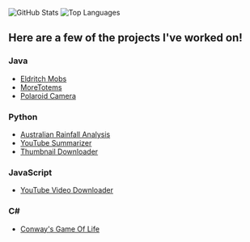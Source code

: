 
<!--
**HyperPigeon/HyperPigeon** is a ✨ _special_ ✨ repository because its `README.md` (this file) appears on your GitHub profile.

Here are some ideas to get you started:

- 🔭 I’m currently working on ...
- 🌱 I’m currently learning ...
- 👯 I’m looking to collaborate on ...
- 🤔 I’m looking for help with ...
- 💬 Ask me about ...
- 📫 How to reach me: ...
- 😄 Pronouns: ...
- ⚡ Fun fact: ...
-->

![GitHub Stats](https://github-readme-stats.vercel.app/api?username=HyperPigeon&theme=radical&show_icons=true)
![Top Languages](https://github-readme-stats.vercel.app/api/top-langs/?username=HyperPigeon&theme=radical&show_icons=true)

## Here are a few of the projects I've worked on!

### Java
- [Eldritch Mobs](https://github.com/HyperPigeon/Eldritch-Mobs)
- [MoreTotems](https://github.com/HyperPigeon/MoreTotems)
- [Polaroid Camera](https://github.com/HyperPigeon/PolaroidCamera) 

### Python
- [Australian Rainfall Analysis](https://github.com/HyperPigeon/AustralianRainfallAnalysis)
- [YouTube Summarizer](https://github.com/HyperPigeon/YouTubeVideoSummarizer)
- [Thumbnail Downloader](https://github.com/HyperPigeon/ThumbnailDownloader)

### JavaScript
- [YouTube Video Downloader](https://github.com/HyperPigeon/YoutubeVideoDownloader)

### C#
- [Conway's Game Of Life](https://github.com/HyperPigeon/GameOfLife)
